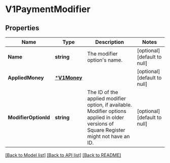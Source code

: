 # V1PaymentModifier

## Properties

 Name                 | Type                       | Description                                                                                                                              | Notes                        
----------------------|----------------------------|------------------------------------------------------------------------------------------------------------------------------------------|------------------------------
 **Name**             | **string**                 | The modifier option&#x27;s name.                                                                                                         | [optional] [default to null] 
 **AppliedMoney**     | [***V1Money**](V1Money.md) |                                                                                                                                          | [optional] [default to null] 
 **ModifierOptionId** | **string**                 | The ID of the applied modifier option, if available. Modifier options applied in older versions of Square Register might not have an ID. | [optional] [default to null] 

[[Back to Model list]](../README.md#documentation-for-models) [[Back to API list]](../README.md#documentation-for-api-endpoints) [[Back to README]](../README.md)


